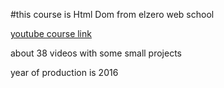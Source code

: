 #this course is Html Dom from elzero web school

[youtube course link](https://www.youtube.com/playlist?list=PLDoPjvoNmBAxx97QDMOCpzxbu1ZHJ4i7i)

about 38 videos with some small projects

year of production is 2016
